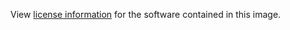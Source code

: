 View [license information](https://github.com/vrana/adminer/blob/master/readme.txt) for the software contained in this image.
